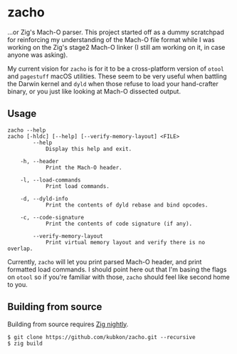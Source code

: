 # zacho

...or Zig's Mach-O parser. This project started off as a dummy scratchpad for reinforcing my
understanding of the Mach-O file format while I was working on the Zig's stage2 Mach-O linker
(I still am working on it, in case anyone was asking).

My current vision for `zacho` is for it to be a cross-platform version of `otool` and `pagestuff`
macOS utilities. These seem to be very useful when battling the Darwin kernel and `dyld` when those
refuse to load your hand-crafter binary, or you just like looking at Mach-O dissected output.

## Usage

```
zacho --help
zacho [-hldc] [--help] [--verify-memory-layout] <FILE>
        --help
            Display this help and exit.

    -h, --header
            Print the Mach-O header.

    -l, --load-commands
            Print load commands.

    -d, --dyld-info
            Print the contents of dyld rebase and bind opcodes.

    -c, --code-signature
            Print the contents of code signature (if any).

        --verify-memory-layout
            Print virtual memory layout and verify there is no overlap.
```

Currently, `zacho` will let you print parsed Mach-O header, and print formatted load commands.
I should point here out that I'm basing the flags on `otool` so if you're familiar with those,
`zacho` should feel like second home to you.

## Building from source

Building from source requires [Zig nightly](https://ziglang.org/download/).

```
$ git clone https://github.com/kubkon/zacho.git --recursive
$ zig build
```
